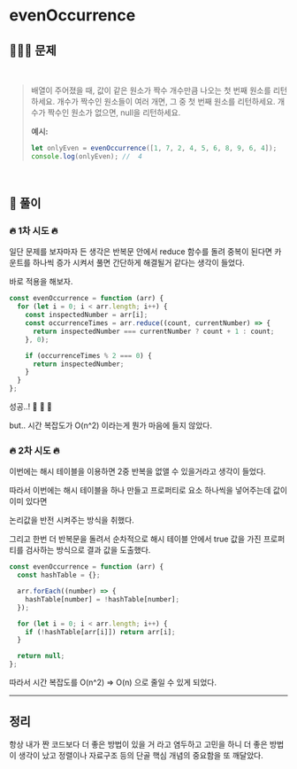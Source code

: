 # evenOccurrence

## 👨🏼‍🦳 문제

<br />

> 배열이 주어졌을 때, 값이 같은 원소가 짝수 개수만큼 나오는 첫 번째 원소를 리턴하세요.
> 개수가 짝수인 원소들이 여러 개면, 그 중 첫 번째 원소를 리턴하세요.
> 개수가 짝수인 원소가 없으면, null을 리턴하세요.
>
> **예시:**
>
> ```js
> let onlyEven = evenOccurrence([1, 7, 2, 4, 5, 6, 8, 9, 6, 4]);
> console.log(onlyEven); //  4
> ```

<br />

## 🤔 풀이

### 🔥 1차 시도 🔥

일단 문제를 보자마자 든 생각은 반복문 안에서 reduce 함수를 돌려 중복이 된다면 카운트를 하나씩 증가 시켜서 풀면 간단하게 해결될거 같다는 생각이 들었다.

바로 적용을 해보자.

```js
const evenOccurrence = function (arr) {
  for (let i = 0; i < arr.length; i++) {
    const inspectedNumber = arr[i];
    const occurrenceTimes = arr.reduce((count, currentNumber) => {
      return inspectedNumber === currentNumber ? count + 1 : count;
    }, 0);

    if (occurrenceTimes % 2 === 0) {
      return inspectedNumber;
    }
  }
};
```

성공..! 🍾 🎊 🎉

but.. 시간 복잡도가 O(n^2) 이라는게 뭔가 마음에 들지 않았다.

### 🔥 2차 시도 🔥

이번에는 해시 테이블을 이용하면 2중 반복을 없앨 수 있을거라고 생각이 들었다.

따라서 이번에는 해시 테이블을 하나 만들고 프로퍼티로 요소 하나씩을 넣어주는데 값이 이미 있다면

논리값을 반전 시켜주는 방식을 취했다.

그리고 한번 더 반복문을 돌려서 순차적으로 해시 테이블 안에서 true 값을 가진 프로퍼티를 검사하는 방식으로 결과 값을 도출했다.

```js
const evenOccurrence = function (arr) {
  const hashTable = {};

  arr.forEach((number) => {
    hashTable[number] = !hashTable[number];
  });

  for (let i = 0; i < arr.length; i++) {
    if (!hashTable[arr[i]]) return arr[i];
  }

  return null;
};
```

따라서 시간 복잡도를 O(n^2) => O(n) 으로 줄일 수 있게 되었다.

---

## 정리

항상 내가 짠 코드보다 더 좋은 방법이 있을 거 라고 염두하고 고민을 하니 더 좋은 방법이 생각이 났고 정렬이나 자료구조 등의 단골 핵심 개념의 중요함을 또 깨달았다.
